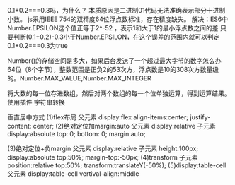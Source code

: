 0.1+0.2===0.3吗，为什么？
本质原因是二进制01代码无法准确表示部分十进制小数。
js采用IEEE 754的双精度64位浮点数标准，存在精度缺失。
解决：ES6中Number.EPSILON这个值正等于2^-52 ，表示1和大于1的最小浮点数之间的差
只要判断(0.1+0.2)-0.3小于Number.EPSILON，在这个误差的范围内就可以判定0.1+0.2===0.3为true

Number()的存储空间是多大，如果后台发送了一个超过最大字节的数字怎么办
64位（8个字节），整数范围是正负2的53次方，浮点数是10的308次方数量级的。Number.MAX_VALUE,Number.MAX_INTEGER

将大数的每一位存进数组，然后对两个数组的每一个位单独运算，得到运算结果。
使用插件
字符串转换

垂直居中方式
(1)flex布局
父元素
display:flex
align-items:center;
justify-content: center;
(2)绝对定位加margin:auto
父元素
display:relative
子元素
display:absolute
top: 0;
bottom: 0;
margin:auto;

(3)绝对定位+负margin
父元素
display:relative
子元素
height:100px;
display:absolute
top:50%;
margin-top:-50px;
(4)transform
子元素
position:relative
top:50%;
transform:translateY(-50%);
(5)display:table-cell
父元素
display:table-cell
vertival-align:middle
